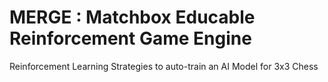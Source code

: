 # MERGE : Matchbox Educable Reinforcement Game Engine
Reinforcement Learning Strategies to auto-train an AI Model for 3x3 Chess
